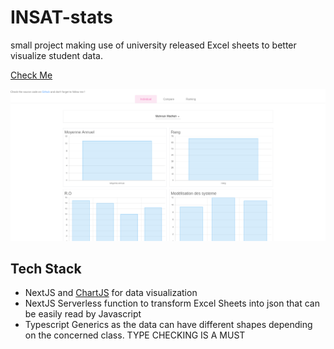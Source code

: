 # INSAT-stats

small project making use of university released Excel sheets to better visualize student data.

[Check Me](https://insat-stats.vercel.app/)

![screenshot](public/screenshot.png)

## Tech Stack

-   NextJS and [ChartJS](https://github.com/chartjs/Chart.js) for data visualization
-   NextJS Serverless function to transform Excel Sheets into json that can be easily read by Javascript
-   Typescript Generics as the data can have different shapes depending on the concerned class. TYPE CHECKING IS A MUST
